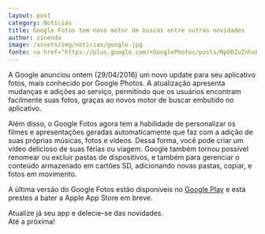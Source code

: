 ```yaml
---
layout: post
category: Noticias
title: Google Fotos tem novo motor de buscas entre outras novidades
author: zinenda
image: /assets/img/noticias/google.jpg
fonte: <a href="https://plus.google.com/+GooglePhotos/posts/NpDDZuZnhxB">Google</a>
---
```


A Google anunciou ontem (29/04/2016) um novo update para seu aplicativo fotos, mais conhecido por Google Photos.
A atualização apresenta mudanças e adições ao serviço, permitindo que os usuários encontram facilmente suas fotos, graças ao novos motor de buscar embutido no aplicativo.

Além disso, o Google Fotos agora tem a habilidade de personalizar os filmes e apresentações geradas automaticamente que faz com a adição de suas próprias 
músicas, fotos e vídeos. Dessa forma, você pode criar um vídeo delicioso de suas férias ou viagem. 
Google também tornou possível renomear ou excluir pastas de dispositivos, e também para gerenciar o conteúdo armazenado em cartões SD, adicionando novas pastas, copiar, e fotos em movimento.

A última versão do Google Fotos estão disponíveis no [Google Play](https://play.google.com/store/apps/details?id=com.google.android.apps.photos) e está prestes a bater a Apple App Store em breve.

Atualize já seu app e delecie-se das novidades.<br>
Até a próxima!